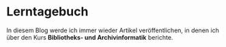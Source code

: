 # Lerntagebuch
In diesem Blog werde ich immer wieder Artikel veröffentlichen, in denen ich über den Kurs **Bibliotheks- und Archivinformatik** berichte.
